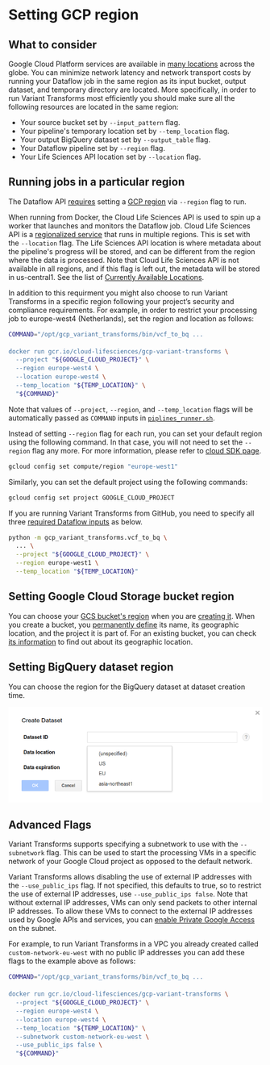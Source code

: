 # Setting GCP region

## What to consider

Google Cloud Platform services are available in [many
locations](https://cloud.google.com/about/locations/) across the globe.
You can minimize network latency and network transport costs by running your
Dataflow job in the same region as its input bucket, output dataset, and
temporary directory are located. More specifically, in order to run Variant
Transforms most efficiently you should make sure all the following resources
are located in the same region:
* Your source bucket set by  `--input_pattern` flag.
* Your pipeline's temporary location set by `--temp_location` flag.
* Your output BigQuery dataset set by `--output_table` flag.
* Your Dataflow pipeline set by `--region` flag.
* Your Life Sciences API location set by `--location` flag.

## Running jobs in a particular region
The Dataflow API [requires](https://cloud.google.com/dataflow/docs/guides/specifying-exec-params#configuring-pipelineoptions-for-execution-on-the-cloud-dataflow-service)
setting a [GCP
region](https://cloud.google.com/compute/docs/regions-zones/#available) via
`--region` flag to run.

When running from Docker, the Cloud Life Sciences API is used to spin up a
worker that launches and monitors the Dataflow job. Cloud Life Sciences API
is a [regionalized service](https://cloud.google.com/life-sciences/docs/concepts/locations)
that runs in multiple regions. This is set with the `--location` flag. The
Life Sciences API location is where metadata about the pipeline's progress
will be stored, and can be different from the region where the data is
processed. Note that Cloud Life Sciences API is not available in all regions,
and if this flag is left out, the metadata will be stored in us-central1. See
the list of [Currently Available Locations](https://cloud.google.com/life-sciences/docs/concepts/locations).

In addition to this requirment you might also
choose to run Variant Transforms in a specific region following your project’s
security and compliance requirements. For example, in order
to restrict your processing job to europe-west4 (Netherlands), set the region
and location as follows:

```bash
COMMAND="/opt/gcp_variant_transforms/bin/vcf_to_bq ...

docker run gcr.io/cloud-lifesciences/gcp-variant-transforms \
  --project "${GOOGLE_CLOUD_PROJECT}" \
  --region europe-west4 \
  --location europe-west4 \
  --temp_location "${TEMP_LOCATION}" \
  "${COMMAND}"
```

Note that values of `--project`, `--region`, and `--temp_location` flags will be automatically
passed as `COMMAND` inputs in [`piplines_runner.sh`](docker/pipelines_runner.sh).

Instead of setting `--region` flag for each run, you can set your default region
using the following command. In that case, you will not need to set the `--region`
flag any more. For more information, please refer to
[cloud SDK page](https://cloud.google.com/sdk/gcloud/reference/config/set).

```bash
gcloud config set compute/region "europe-west1"
```

Similarly, you can set the default project using the following commands:
```bash
gcloud config set project GOOGLE_CLOUD_PROJECT
```
If you are running Variant Transforms from GitHub, you need to specify all three
[required Dataflow inputs](https://cloud.google.com/dataflow/docs/guides/specifying-exec-params#configuring-pipelineoptions-for-execution-on-the-cloud-dataflow-service)
as below.

```bash
python -m gcp_variant_transforms.vcf_to_bq \
  ... \
  --project "${GOOGLE_CLOUD_PROJECT}" \
  --region europe-west1 \
  --temp_location "${TEMP_LOCATION}"
```

## Setting Google Cloud Storage bucket region

You can choose your [GCS bucket's region](https://cloud.google.com/storage/docs/locations)
when you are [creating it](https://cloud.google.com/storage/docs/creating-buckets#storage-create-bucket-console).
When you create a bucket, you [permanently
define](https://cloud.google.com/storage/docs/moving-buckets#storage-create-bucket-console)
its name, its geographic location, and the project it is part of. For an existing bucket, you can check
[its information](https://cloud.google.com/storage/docs/getting-bucket-information) to find out 
about its geographic location.

## Setting BigQuery dataset region 

You can choose the region for the BigQuery dataset at dataset creation time.

![BigQuery dataset region](images/bigquery_dataset_region.png)

## Advanced Flags

Variant Transforms supports specifying a subnetwork to use with the `--subnetwork` flag.
This can be used to start the processing VMs in a specific network of your Google Cloud
project as opposed to the default network.

Variant Transforms allows disabling the use of external IP addresses with the
`--use_public_ips` flag. If not specified, this defaults to true, so to restrict the
use of external IP addresses, use `--use_public_ips false`. Note that without external
IP addresses, VMs can only send packets to other internal IP addresses. To allow these
VMs to connect to the external IP addresses used by Google APIs and services, you can
[enable Private Google Access](https://cloud.google.com/vpc/docs/configure-private-google-access)
on the subnet.

For example, to run Variant Transforms in a VPC you already created called
`custom-network-eu-west` with no public IP addresses you can add these flags to the
example above as follows:

```bash
COMMAND="/opt/gcp_variant_transforms/bin/vcf_to_bq ...

docker run gcr.io/cloud-lifesciences/gcp-variant-transforms \
  --project "${GOOGLE_CLOUD_PROJECT}" \
  --region europe-west4 \
  --location europe-west4 \
  --temp_location "${TEMP_LOCATION}" \
  --subnetwork custom-network-eu-west \
  --use_public_ips false \
  "${COMMAND}"
```
